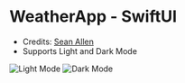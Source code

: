 # WeatherApp - SwiftUI
- Credits: [Sean Allen](https://www.youtube.com/watch?v=b1oC7sLIgpI&t=25424s)
- Supports Light and Dark Mode

![Light Mode]([dark.jpg](https://github.com/ashwathkris/WeatherApp-SwiftUI/blob/main/light.png)https://github.com/ashwathkris/WeatherApp-SwiftUI/blob/main/light.png)
![Dark Mode]([light.jpg](https://github.com/ashwathkris/WeatherApp-SwiftUI/blob/main/dark.png)https://github.com/ashwathkris/WeatherApp-SwiftUI/blob/main/dark.png)
